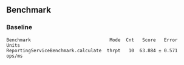 ## Benchmark

### Baseline

```
Benchmark                             Mode  Cnt   Score   Error   Units
ReportingServiceBenchmark.calculate  thrpt   10  63.884 ± 0.571  ops/ms
```
